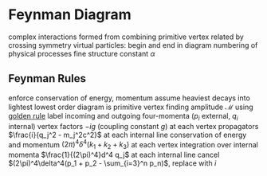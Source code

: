 # Feynman Diagram
complex interactions formed from combining primitive vertex
	related by crossing symmetry
virtual particles: begin and end in diagram
numbering of physical processes
	fine structure constant $\alpha$
## Feynman Rules
enforce conservation of energy, momentum
assume heaviest decays into lightest
	lowest order diagram is primitive vertex
finding amplitude $\mathcal{M}$ using [golden rule](fermi-s-golden-rule.md)
	label incoming and outgoing four-momenta ($p_i$ external, $q_i$ internal)
	vertex factors $-ig$ (coupling constant $g$) at each vertex
	propagators $\frac{i}{q_j^2 - m_j^2c^2}$ at each internal line
	conservation of energy and momentum $(2\pi)^4\delta^4(k_1 + k_2 + k_3)$ at each vertex
	integration over internal momenta $\frac{1}{(2\pi)^4}d^4 q_j$ at each internal line
	cancel $(2\pi)^4\delta^4(p_1 + p_2 - \sum_{i=3}^n p_n)$, replace with $i$